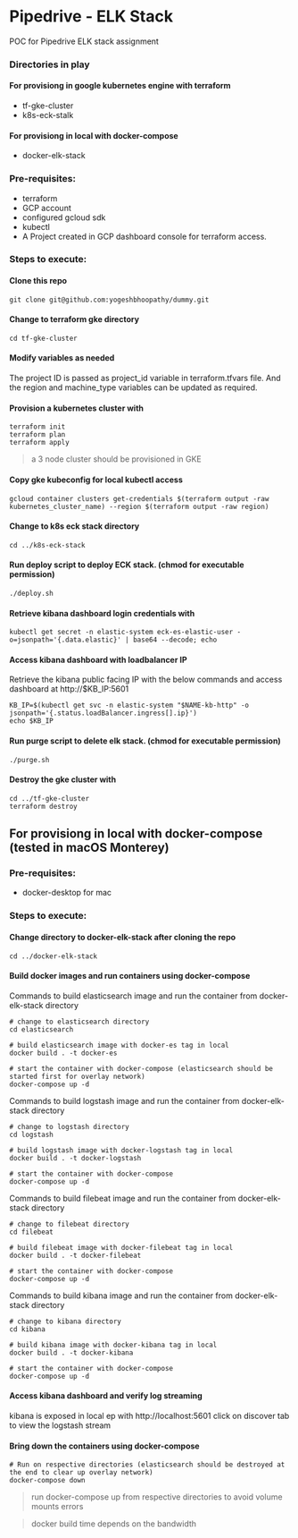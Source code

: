 # Pipedrive - ELK Stack
POC for Pipedrive ELK stack assignment
### Directories in play
#### For provisiong in google kubernetes engine with terraform
* tf-gke-cluster
* k8s-eck-stalk
#### For provisiong in local with docker-compose
* docker-elk-stack
### Pre-requisites:
  - terraform
  - GCP account
  - configured gcloud sdk
  - kubectl
  - A Project created in GCP dashboard console for terraform access.
### Steps to execute:
#### Clone this repo
```
git clone git@github.com:yogeshbhoopathy/dummy.git
```
#### Change to terraform gke directory
```
cd tf-gke-cluster
```
#### Modify variables as needed
   The project ID is passed as project_id variable in terraform.tfvars file. And the region and machine_type variables can be updated as required.
#### Provision a kubernetes cluster with
```
terraform init
terraform plan
terraform apply
```
> a 3 node cluster should be provisioned in GKE

#### Copy gke kubeconfig for local kubectl access
```
gcloud container clusters get-credentials $(terraform output -raw kubernetes_cluster_name) --region $(terraform output -raw region)
```
#### Change to k8s eck stack directory
```
cd ../k8s-eck-stack
```
#### Run deploy script to deploy ECK stack. (chmod for executable permission)
```
./deploy.sh 
```
#### Retrieve kibana dashboard login credentials with 
```
kubectl get secret -n elastic-system eck-es-elastic-user -o=jsonpath='{.data.elastic}' | base64 --decode; echo
```
#### Access kibana dashboard with loadbalancer IP
Retrieve the kibana public facing IP with the below commands and access dashboard at http://$KB_IP:5601
```
KB_IP=$(kubectl get svc -n elastic-system "$NAME-kb-http" -o jsonpath='{.status.loadBalancer.ingress[].ip}')
echo $KB_IP
```
#### Run purge script to delete elk stack. (chmod for executable permission)
```
./purge.sh
```
#### Destroy the gke cluster with
```
cd ../tf-gke-cluster
terraform destroy
```
## For provisiong in local with docker-compose (tested in macOS Monterey)
### Pre-requisites:
  - docker-desktop for mac
### Steps to execute:
#### Change directory to docker-elk-stack after cloning the repo
```
cd ../docker-elk-stack
```
#### Build docker images and run containers using docker-compose 
Commands to build elasticsearch image and run the container from docker-elk-stack directory
```
# change to elasticsearch directory
cd elasticsearch

# build elasticsearch image with docker-es tag in local
docker build . -t docker-es

# start the container with docker-compose (elasticsearch should be started first for overlay network)
docker-compose up -d
```
Commands to build logstash image and run the container from docker-elk-stack directory
```
# change to logstash directory
cd logstash

# build logstash image with docker-logstash tag in local
docker build . -t docker-logstash

# start the container with docker-compose
docker-compose up -d
```
Commands to build filebeat image and run the container from docker-elk-stack directory
```
# change to filebeat directory
cd filebeat

# build filebeat image with docker-filebeat tag in local
docker build . -t docker-filebeat

# start the container with docker-compose
docker-compose up -d
```
Commands to build kibana image and run the container from docker-elk-stack directory
```
# change to kibana directory
cd kibana

# build kibana image with docker-kibana tag in local
docker build . -t docker-kibana

# start the container with docker-compose
docker-compose up -d
```
#### Access kibana dashboard and verify log streaming
kibana is exposed in local ep with http://localhost:5601 
click on discover tab to view the logstash stream 
#### Bring down the containers using docker-compose
```
# Run on respective directories (elasticsearch should be destroyed at the end to clear up overlay network)
docker-compose down 
```
> run docker-compose up from respective directories to avoid volume mounts errors

> docker build time depends on the bandwidth